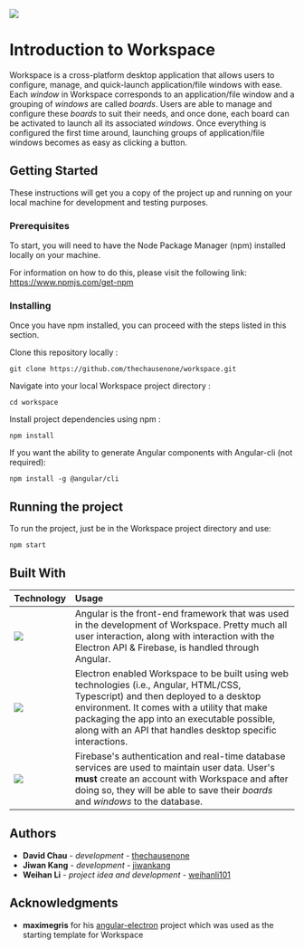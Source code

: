 [![](https://github.com/thechausenone/workspace/wiki/images/logo-with-text.png)](https://github.com/thechausenone/workspace/wiki)

# Introduction to Workspace

Workspace is a cross-platform desktop application that allows users to configure, manage, and quick-launch application/file windows with ease. Each _window_ in Workspace corresponds to an application/file window and a grouping of _windows_ are called _boards_. Users are able to manage and configure these _boards_ to suit their needs, and once done, each board can be activated to launch all its associated _windows_. Once everything is configured the first time around, launching groups of application/file windows becomes as easy as clicking a button.

## Getting Started

These instructions will get you a copy of the project up and running on your local machine for development and testing purposes.

### Prerequisites

To start, you will need to have the Node Package Manager (npm) installed locally on your machine. 

For information on how to do this, please visit the following link: https://www.npmjs.com/get-npm 

### Installing

Once you have npm installed, you can proceed with the steps listed in this section.

Clone this repository locally :

```
git clone https://github.com/thechausenone/workspace.git
```

Navigate into your local Workspace project directory :

```
cd workspace
```

Install project dependencies using npm :

```
npm install
```

If you want the ability to generate Angular components with Angular-cli (not required):

```
npm install -g @angular/cli
```

## Running the project

To run the project, just be in the Workspace project directory and use:  

```
npm start
```

## Built With

| Technology    | Usage         |
| ------------- |:-------------|
| [![](https://github.com/thechausenone/workspace/wiki/images/angular.jpg)](https://angular.io/)                                                    | Angular is the front-end framework that was used in the development of Workspace. Pretty much all user interaction, along with interaction with the Electron API & Firebase, is handled through Angular.  |
| [![](https://github.com/thechausenone/workspace/wiki/images/electron.png)](https://electronjs.org/)                     | Electron enabled Workspace to be built using web technologies (i.e., Angular, HTML/CSS, Typescript) and then deployed to a desktop environment. It comes with a utility that make packaging the app into an executable possible, along with an API that handles desktop specific interactions.
| [![](https://github.com/thechausenone/workspace/wiki/images/firebase.png)](https://firebase.google.com/)                | Firebase's authentication and real-time database services are used to maintain user data. User's **must** create an account with Workspace and after doing so, they will be able to save their _boards_ and _windows_ to the database.      |


## Authors

* **David Chau** - *development* - [thechausenone](https://github.com/thechausenone)
* **Jiwan Kang** - *development* - [jiwankang](https://github.com/jiwankang)
* **Weihan Li** - *project idea and development* - [weihanli101](https://github.com/weihanli101)

## Acknowledgments

* **maximegris** for his [angular-electron](https://github.com/maximegris/angular-electron) project which was used as the starting template for Workspace

